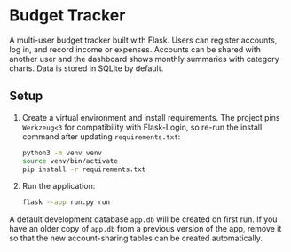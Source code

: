 # Budget Tracker

A multi-user budget tracker built with Flask. Users can register accounts, log in, and record income or expenses. Accounts can be shared with another user and the dashboard shows monthly summaries with category charts. Data is stored in SQLite by default.

## Setup

1. Create a virtual environment and install requirements. The project pins
   `Werkzeug<3` for compatibility with Flask-Login, so re-run the install
   command after updating `requirements.txt`:

   ```bash
   python3 -m venv venv
   source venv/bin/activate
   pip install -r requirements.txt
   ```

2. Run the application:

   ```bash
   flask --app run.py run
   ```

A default development database `app.db` will be created on first run.
If you have an older copy of `app.db` from a previous version of the app,
remove it so that the new account-sharing tables can be created automatically.
